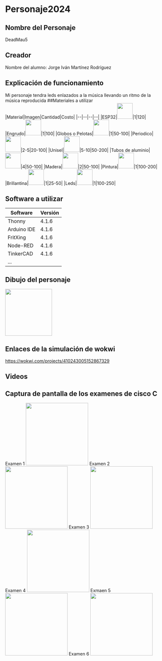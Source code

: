 # Personaje2024
## Nombre del Personaje
DeadMau5
## Creador 
Nombre del alumno: Jorge Iván Martínez Rodríguez
## Explicación de funcionamiento
Mi personaje tendra leds enlazados a la música llevando un ritmo de la música reproducida
##Materiales a utilizar
|Material|Imagen|Cantidad|Costo|
|--|--|--|--|
|ESP32|<img src ="https://github.com/user-attachments/assets/8fd3a7e1-aa50-42a1-b260-e585c1326236" width="50">|1|120|
|Engrudo|<img src ="https://github.com/user-attachments/assets/bf634e58-67b8-49f2-a6d6-8cc9ff359e02" width="50">|1|100|
|Globos o Pelotas|<img src ="https://github.com/user-attachments/assets/83dc6f3d-eb1d-41d3-8d50-354439003b76" width="50">|1|50-100|
|Periodico|<img src= "https://github.com/user-attachments/assets/8c48465d-d049-4332-901c-57549a105cdb" width=50>|2-5|20-100|
|Unisel|<img src= "https://github.com/user-attachments/assets/b2503890-cd97-4d9c-ab70-3421fd439e95" width=50>|5-10|50-200|
|Tubos de aluminio|<img src= "https://github.com/user-attachments/assets/ee872b7a-d7ab-41c6-b33e-2b21700270a3" width=50>|4|50-100|
|Madera|<img src= "https://github.com/user-attachments/assets/c4a0d575-507b-4ffd-aa96-23f5968a7269" width=50>|2|50-100|
|Pintura|<img src= "https://github.com/user-attachments/assets/14eb203a-0236-4bbb-b475-fb4d73dd4f7f" width=50>|1|100-200|
|Brillantina|<img src= "https://github.com/user-attachments/assets/60f8e7a6-e8f9-469f-a6ab-045d41fda022" width=50>|1|25-50|
|Leds|<img src= "https://github.com/user-attachments/assets/f17b1d63-1d5b-4700-995e-6d0658c9c12d" width=50>|1|100-250|


## Software a utilizar
|Software|Versión|
|--|--|
|Thonny|4.1.6|
|Arduino IDE|4.1.6|
|FritXing|4.1.6|
|Node-RED|4.1.6|
|TinkerCAD|4.1.6|
|...||

## Dibujo del personaje
<img src = "https://github.com/user-attachments/assets/598173dd-477f-44a6-a079-0a1180132127" width=150>


## Enlaces de la simulación de wokwi
https://wokwi.com/projects/410243005152867329
## Videos

## Captura de pantalla de los examenes de cisco C
Examen 1
<img src = "https://github.com/user-attachments/assets/a7ec655b-5387-4377-ac47-736dddd555cf" width=200>
Examen 2
<img src = "https://github.com/user-attachments/assets/280be6c1-a8d7-44ea-aeab-77115d4ea7a1" width=200>
Examen 3
<img src = "https://github.com/user-attachments/assets/7d8013bf-6159-4c15-a968-4ac39d161b92" width=200>
Examen 4
<img src = "https://github.com/user-attachments/assets/348fabbd-b4ee-48e5-9c45-60bc8e4f9835" width=200>
Exmaen 5
<img src = "https://github.com/user-attachments/assets/faa49a2a-f0af-40c7-bdb3-e9de19baff59" width=200>
Examen 6
<img src = "https://github.com/user-attachments/assets/f63ac364-1a79-448f-bb6b-1dc6e515b756" width=200>


